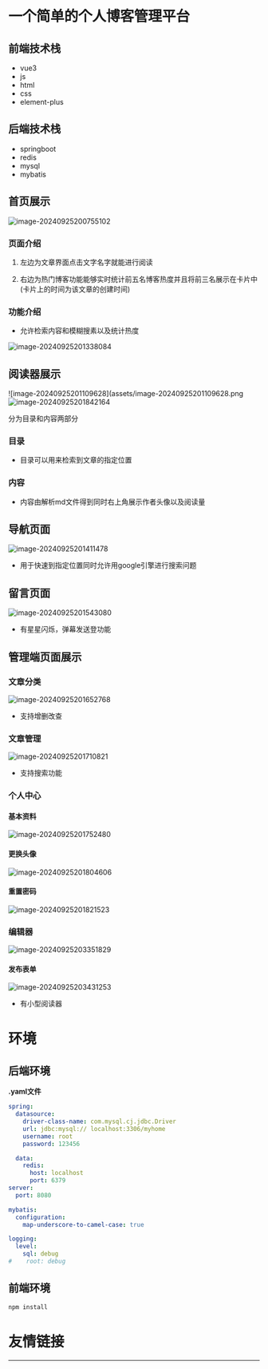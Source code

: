 # 一个简单的个人博客管理平台

## 前端技术栈

- vue3
- js
- html
- css
- element-plus

## 后端技术栈

- springboot
- redis
- mysql
- mybatis

## 首页展示

![image-20240925200755102](assets/image-20240925200755102.png)

### 页面介绍

1. 左边为文章界面点击文字名字就能进行阅读

2. 右边为热门博客功能能够实时统计前五名博客热度并且将前三名展示在卡片中(卡片上的时间为该文章的创建时间)


### 功能介绍

- 允许检索内容和模糊搜素以及统计热度


![image-20240925201338084](assets/image-20240925201338084.png)

## 阅读器展示

![image-20240925201109628](assets/image-20240925201109628.png![image-20240925201842164](assets/image-20240925201842164.png)

分为目录和内容两部分

### 目录

- 目录可以用来检索到文章的指定位置


### 内容

- 内容由解析md文件得到同时右上角展示作者头像以及阅读量


## 导航页面

![image-20240925201411478](assets/image-20240925201411478.png)

- 用于快速到指定位置同时允许用google引擎进行搜索问题


## 留言页面

![image-20240925201543080](assets/image-20240925201543080.png)

- 有星星闪烁，弹幕发送登功能


## 管理端页面展示

### 文章分类

![image-20240925201652768](assets/image-20240925201652768.png)

- 支持增删改查


### 文章管理

![image-20240925201710821](assets/image-20240925201710821.png)

- 支持搜索功能


### 个人中心

#### 基本资料

![image-20240925201752480](assets/image-20240925201752480.png)

#### 更换头像

![image-20240925201804606](assets/image-20240925201804606.png)

#### 重置密码

![image-20240925201821523](assets/image-20240925201821523.png)

### 编辑器

![image-20240925203351829](assets/image-20240925203351829.png)

#### 发布表单

![image-20240925203431253](assets/image-20240925203431253.png)

- 有小型阅读器

# 环境

## 后端环境

**.yaml文件**

```yaml
spring:
  datasource:
    driver-class-name: com.mysql.cj.jdbc.Driver
    url: jdbc:mysql:// localhost:3306/myhome
    username: root
    password: 123456

  data:
    redis:
      host: localhost
      port: 6379
server:
  port: 8080

mybatis:
  configuration:
    map-underscore-to-camel-case: true

logging:
  level:
    sql: debug
#    root: debug


```

## 前端环境

```sh
npm install
```

# 友情链接

------

[弹幕组件]: https://github.com/hellodigua/vue-danmaku

